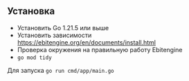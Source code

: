 ## Установка

* Установить Go 1.21.5 или выше
* Установить зависимости https://ebitengine.org/en/documents/install.html
* Проверка окружения на правильную работу Ebitengine 
* `go mod tidy`

Для запуска `go run cmd/app/main.go`